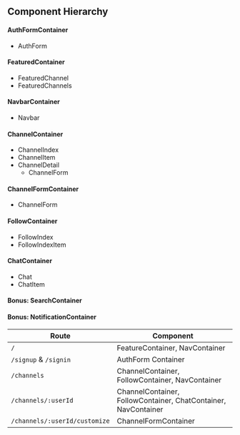 ## Component Hierarchy

#### AuthFormContainer
- AuthForm

#### FeaturedContainer
- FeaturedChannel
- FeaturedChannels

#### NavbarContainer
- Navbar

#### ChannelContainer
- ChannelIndex
- ChannelItem
- ChannelDetail
  - ChannelForm

#### ChannelFormContainer
- ChannelForm

#### FollowContainer
- FollowIndex
- FollowIndexItem

#### ChatContainer
- Chat
- ChatItem

#### Bonus: SearchContainer

#### Bonus: NotificationContainer

|Route|Component|
|-----|---------|
|`/`|FeatureContainer, NavContainer|
|`/signup` & `/signin`| AuthForm Container|
|`/channels`|ChannelContainer, FollowContainer, NavContainer|
|`/channels/:userId`|ChannelContainer, FollowContainer, ChatContainer, NavContainer|
|`/channels/:userId/customize`|ChannelFormContainer|
